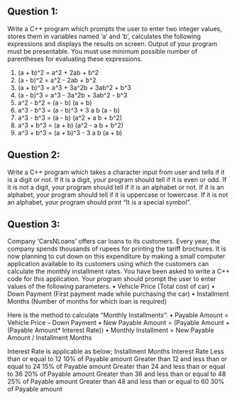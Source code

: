 ## Question 1:
Write a C++ program which prompts the user to enter two integer values, stores them in variables named ‘a’ and ‘b’, calculates the following expressions and displays the results on screen. Output of your program must be presentable. You must use minimum possible number of parentheses for evaluating these expressions. 
1.	(a + b)^2 = a^2 + 2ab + b^2      
2.	(a - b)^2 = a^2 - 2ab + b^2         
3.	(a + b)^3 = a^3 + 3a^2b + 3ab^2 + b^3          
4.	(a - b)^3 = a^3 - 3a^2b + 3ab^2 - b^3          
5.	a^2 - b^2 = (a - b) (a + b)          
6.	a^3 - b^3 = (a - b)^3 + 3 a b (a - b)      
7.	a^3 - b^3 = (a - b) (a^2 + a b + b^2)         
8.	a^3 + b^3 = (a + b) (a^2 - a b + b^2)  
9.	a^3 + b^3 = (a + b)^3 - 3 a b (a + b) 

## Question 2:
Write a C++ program which takes a character input from user and tells if it is a digit or not. If it is a digit, your program should tell if it is even or odd. If it is not a digit, your program should tell if it is an alphabet or not. If it is an alphabet, your program should tell if it is uppercase or lowercase. If it is not an alphabet, your program should print “It is a special symbol”.

## Question 3: 
Company ‘CarsNLoans’ offers car loans to its customers. Every year, the company spends thousands of rupees for printing the tariff brochures. It is now planning to cut down on this expenditure by making a small computer application available to its customers using which the customers can calculate the monthly installment rates. You have been asked to write a C++ code for this application. Your program should prompt the user to enter values of the following parameters. 
•	Vehicle Price (Total cost of car) 
•	Down Payment (First payment made while purchasing the car) 
•	Installment Months (Number of months for which loan is required) 
 
Here is the method to calculate “Monthly Installments”. 
•	Payable Amount = Vehicle Price – Down Payment 
•	New Payable Amount = (Payable Amount + (Payable Amount* Interest Rate)) 
•	Monthly Installment = New Payable Amount / Installment Months 
 
Interest Rate is applicable as below; 
Installment Months 	Interest Rate 
Less than or equal to 12 	10% of Payable amount 
Greater than 12 and less than or equal to 24 	15% of Payable amount 
Greater than 24 and less than or equal to 36 	20% of Payable amount 
Greater than 36 and less than or equal to 48 	25% of Payable amount 
Greater than 48 and less than or equal to 60 	30% of Payable amount 

  

